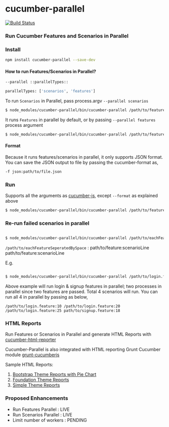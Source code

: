cucumber-parallel
=================

[![Build Status](https://travis-ci.org/gkushang/cucumber-parallel.svg?branch=develop)](https://travis-ci.org/gkushang/cucumber-parallel)

### Run Cucumber Features and Scenarios in Parallel


### Install


``` bash
npm install cucumber-parallel --save-dev
```

#### How to run Features/Scenarios in Parallel?


```bash
--parallel ::parallelTypes::

parallelTypes: ['scenarios', 'features']

```


To run `Scenarios` in Parallel, pass process.argv `--parallel scenarios`


``` bash
$ node_modules/cucumber-parallel/bin/cucumber-parallel /path/to/features -r /path/to/step-defs --parallel scenarios -f json:path/to/file.json
```


It runs `Features` in parallel by default, or by passing `--parallel features` process argument


``` bash
$ node_modules/cucumber-parallel/bin/cucumber-parallel /path/to/features -r /path/to/step-defs -f json:path/to/file.json
```



#### Format
Because it runs features/scenarios in parallel, it only supports JSON format. You can save the JSON output to file by passing the cucumber-format as,


```bash
-f json:path/to/file.json
```



### Run

Supports all the arguments as [cucumber-js][1], except `--format` as explained above

``` bash
$ node_modules/cucumber-parallel/bin/cucumber-parallel /path/to/features -r /path/to/step-defs -f json:path/to/file.json --tags=@myTag 
```

### Re-run failed scenarios in parallel

```bash

$ node_modules/cucumber-parallel/bin/cucumber-parallel /path/to/eachFeatureSeperatedBySpaceWithScenarioLine -r /path/to/step-defs -f json:path/to/file.json --tags=@myTag

```

`/path/to/eachFeatureSeperatedBySpace` : path/to/feature:scenarioLine path/to/feature:scenarioLine

E.g. 

```bash

$ node_modules/cucumber-parallel/bin/cucumber-parallel /path/to/login.feature:10:20:25 path/to/signup.feature:18 -r /path/to/step-defs -f json:path/to/file.json --tags=@myTag

```

Above example will run login & signup features in parallel; two processes in parallel since two features are passed. Total 4 scenarios will run. You can run all 4 in parallel by passing as below,

`/path/to/login.feature:10 /path/to/login.feature:20 /path/to/login.feature:25 path/to/signup.feature:18`


### HTML Reports

Run Features or Scenarios in Parallel and generate HTML Reports with [cucumber-html-reporter][6]

Cucumber-Parallel is also integrated with HTML reporting Grunt Cucumber module [grunt-cucumberjs][2]

Sample HTML Reports:

1. [Bootstrap Theme Reports with Pie Chart][3]
2. [Foundation Theme Reports][4]
3. [Simple Theme Reports][5]


### Proposed Enhancements
- Run Features Parallel   : LIVE
- Run Scenarios Parallel  : LIVE
- Limit number of workers : PENDING

[1]: https://github.com/cucumber/cucumber-js "CucumberJs"
[2]: https://www.npmjs.com/package/grunt-cucumberjs "grunt-cucummberjs"
[3]: http://htmlpreview.github.io/?https://github.com/gkushang/cucumber-html-reporter/blob/develop/samples/html_reports/cucumber_report_bootstrap.html "Bootstrap Theme Reports"
[4]: http://htmlpreview.github.io/?https://github.com/gkushang/cucumber-html-reporter/blob/develop/samples/html_reports/cucumber_report_foundation.html "Foundation Theme Reports"
[5]: http://htmlpreview.github.io/?https://github.com/gkushang/cucumber-html-reporter/blob/develop/samples/html_reports/cucumber_report_simple.html "Simple Theme Reports"
[6]: https://www.npmjs.com/package/cucumber-html-reporter



